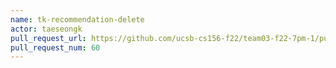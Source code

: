 ```yaml
---
name: tk-recommendation-delete
actor: taeseongk
pull_request_url: https://github.com/ucsb-cs156-f22/team03-f22-7pm-1/pull/60
pull_request_num: 60
---
```

